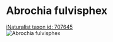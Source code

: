 
Abrochia fulvisphex
===================
  
[iNaturalist taxon id: 707645](https://www.inaturalist.org/taxa/707645)  
![Abrochia fulvisphex](https://inaturalist-open-data.s3.amazonaws.com/photos/32073692/medium.jpg)